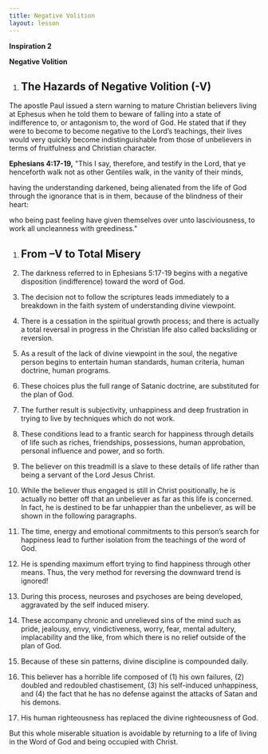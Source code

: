 ```yaml
---
title: Negative Volition
layout: lesson
---
```



**Inspiration 2**

**Negative Volition**

1.  The Hazards of Negative Volition (-V)
    -------------------------------------

The apostle Paul issued a stern warning to mature Christian believers
living at Ephesus when he told them to beware of falling into a state of
indifference to, or antagonism to, the word of God. He stated that if
they were to become to become negative to the Lord’s teachings, their
lives would very quickly become indistinguishable from those of
unbelievers in terms of fruitfulness and Christian character.

**Ephesians 4:17-19,** "This I say, therefore, and testify in the Lord,
that ye henceforth walk not as other Gentiles walk, in the vanity of
their minds,

having the understanding darkened, being alienated from the life of God
through the ignorance that is in them, because of the blindness of their
heart:

who being past feeling have given themselves over unto lasciviousness,
to work all uncleanness with greediness."

1.  From –V to Total Misery
    -----------------------

1.  The darkness referred to in Ephesians 5:17-19 begins with a negative
    disposition (indifference) toward the word of God.

2.  The decision not to follow the scriptures leads immediately to a
    breakdown in the faith system of understanding divine viewpoint.

3.  There is a cessation in the spiritual growth process; and there is
    actually a total reversal in progress in the Christian life also
    called backsliding or reversion.

4.  As a result of the lack of divine viewpoint in the soul, the
    negative person begins to entertain human standards, human criteria,
    human doctrine, human programs.

5.  These choices plus the full range of Satanic doctrine, are
    substituted for the plan of God.

6.  The further result is subjectivity, unhappiness and deep frustration
    in trying to live by techniques which do not work.

7.  These conditions lead to a frantic search for happiness through
    details of life such as riches, friendships, possessions, human
    approbation, personal influence and power, and so forth.

8.  The believer on this treadmill is a slave to these details of life
    rather than being a servant of the Lord Jesus Christ.

9.  While the believer thus engaged is still in Christ positionally, he
    is actually no better off that an unbeliever as far as this life is
    concerned. In fact, he is destined to be far unhappier than the
    unbeliever, as will be shown in the following paragraphs.

10. The time, energy and emotional commitments to this person’s search
    for happiness lead to further isolation from the teachings of the
    word of God.

11. He is spending maximum effort trying to find happiness through other
    means. Thus, the very method for reversing the downward trend is
    ignored!

12. During this process, neuroses and psychoses are being developed,
    aggravated by the self induced misery.

13. These accompany chronic and unrelieved sins of the mind such as
    pride, jealousy, envy, vindictiveness, worry, fear, mental adultery,
    implacability and the like, from which there is no relief outside of
    the plan of God.

14. Because of these sin patterns, divine discipline is compounded
    daily.

15. This believer has a horrible life composed of (1) his own failures,
    (2) doubled and redoubled chastisement, (3) his self-induced
    unhappiness, and (4) the fact that he has no defense against the
    attacks of Satan and his demons.

16. His human righteousness has replaced the divine righteousness of
    God.

But this whole miserable situation is avoidable by returning to a life
of living in the Word of God and being occupied with Christ.


